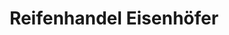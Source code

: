 ---
title: "Reifenhandel Eisenhöfer"
url: /thaleischweiler-froeschen/reifenhandel-eisenhoefer/
shop: Reifen
---